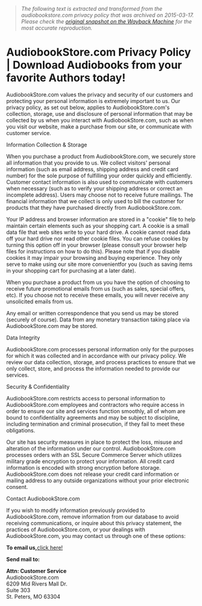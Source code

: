 > *The following text is extracted and transformed from the audiobookstore.com privacy policy that was archived on 2015-03-17. Please check the [original snapshot on the Wayback Machine](https://web.archive.org/web/20150317145432id_/https%3A//audiobookstore.com/privacy-policy.aspx) for the most accurate reproduction.*

# AudiobookStore.com Privacy Policy | Download Audiobooks from your favorite Authors today!

AudiobookStore.com values the privacy and security of our customers and protecting your personal information is extremely important to us. Our privacy policy, as set out below, applies to AudiobookStore.com's collection, storage, use and disclosure of personal information that may be collected by us when you interact with AudiobookStore.com, such as when you visit our website, make a purchase from our site, or communicate with customer service.

Information Collection & Storage

When you purchase a product from AudiobookStore.com, we securely store all information that you provide to us. We collect visitors' personal information (such as email address, shipping address and credit card number) for the sole purpose of fulfilling your order quickly and efficiently. Customer contact information is also used to communicate with customers when necessary (such as to verify your shipping address or correct an incomplete address). Users may choose not to receive future mailings. The financial information that we collect is only used to bill the customer for products that they have purchased directly from AudiobookStore.com.

Your IP address and browser information are stored in a "cookie" file to help maintain certain elements such as your shopping cart. A cookie is a small data file that web sites write to your hard drive. A cookie cannot read data off your hard drive nor read other cookie files. You can refuse cookies by turning this option off in your browser (please consult your browser help files for instructions on how to do this). Please note that if you disable cookies it may impair your browsing and buying experience. They only serve to make using our site more convenientfor you (such as saving items in your shopping cart for purchasing at a later date).

When you purchase a product from us you have the option of choosing to receive future promotional emails from us (such as sales, special offers, etc). If you choose not to receive these emails, you will never receive any unsolicited emails from us.

Any email or written correspondence that you send us may be stored (securely of course). Data from any monetary transaction taking place via AudiobookStore.com may be stored.

Data Integrity

AudiobookStore.com processes personal information only for the purposes for which it was collected and in accordance with our privacy policy. We review our data collection, storage, and process practices to ensure that we only collect, store, and process the information needed to provide our services.

Security & Confidentiality

AudiobookStore.com restricts access to personal information to AudiobookStore.com employees and contractors who require access in order to ensure our site and services function smoothly, all of whom are bound to confidentiality agreements and may be subject to discipline, including termination and criminal prosecution, if they fail to meet these obligations.

Our site has security measures in place to protect the loss, misuse and alteration of the information under our control. AudiobookStore.com processes orders with an SSL Secure Commerce Server which utilizes military grade encryption to protect your information. All credit card information is encoded with strong encryption before storage. AudiobookStore.com does not release your credit card information or mailing address to any outside organizations without your prior electronic consent.

Contact AudiobookStore.com

If you wish to modify information previously provided to AudiobookStore.com, remove information from our database to avoid receiving communications, or inquire about this privacy statement, the practices of AudiobookStore.com, or your dealings with AudiobookStore.com, you may contact us through one of these options:

**To email us,**[click here!](http://www.theaudiobookstore.com/contactus.aspx)

**Send mail to:**

**Attn: Customer Service**  
AudiobookStore.com  
6209 Mid Rivers Mall Dr.  
Suite 303   
St. Peters, MO 63304
